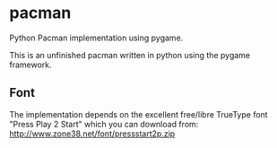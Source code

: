# pacman
Python Pacman implementation using pygame. 

This is an unfinished pacman written in python using the pygame framework.

## Font
The implementation depends on the excellent free/libre TrueType font "Press Play 2 Start" which
you can download from: http://www.zone38.net/font/pressstart2p.zip
